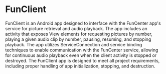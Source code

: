 # FunClient

FunClient is an Android app designed to interface with the FunCenter app's service for picture retrieval and audio playback. 
The app includes an activity that exposes View elements for requesting pictures by number, playing a given audio clip by number, pausing, resuming, and stopping playback. 
The app utilizes ServiceConnection and service binding techniques to enable communication with the FunCenter service, allowing for continuous audio playback even when the client activity is stopped or destroyed. 
The FunClient app is designed to meet all project requirements, including proper handling of app initialization, stopping, and destruction.
